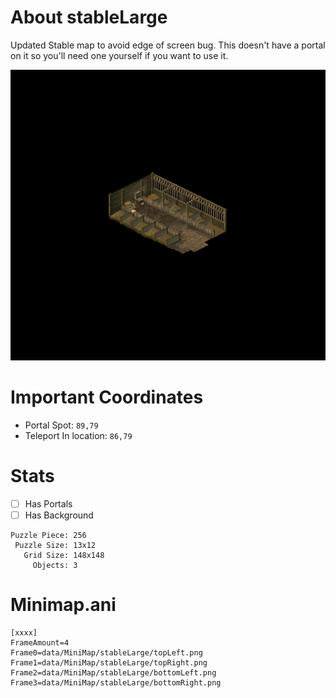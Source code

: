 # About stableLarge
Updated Stable map to avoid edge of screen bug. This doesn't have a portal on it so you'll need one yourself if you want to use it.

![Map Image](https://github.com/flickerstop/conquerMaps/blob/main/edited/stableLarge/data/minimap/stableLarge/main.png)

# Important Coordinates
- Portal Spot: `89,79`
- Teleport In location: `86,79`

# Stats
- [ ] Has Portals
- [ ] Has Background
```
Puzzle Piece: 256
 Puzzle Size: 13x12
   Grid Size: 148x148
     Objects: 3
```

# Minimap.ani
```
[xxxx]
FrameAmount=4
Frame0=data/MiniMap/stableLarge/topLeft.png
Frame1=data/MiniMap/stableLarge/topRight.png
Frame2=data/MiniMap/stableLarge/bottomLeft.png
Frame3=data/MiniMap/stableLarge/bottomRight.png
```
